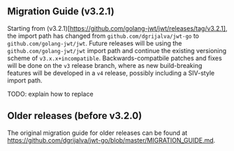 ## Migration Guide (v3.2.1)

Starting from (v3.2.1)[https://github.com/golang-jwt/jwt/releases/tag/v3.2.1], the import path has changed from `github.com/dgrijalva/jwt-go` to `github.com/golang-jwt/jwt`. Future releases will be using the `github.com/golang-jwt/jwt` import path and continue the existing versioning scheme of `v3.x.x+incompatible`. Backwards-compatbile patches and fixes will be done on the `v3` release branch, where as new build-breaking features will be developed in a `v4` release, possibly including a SIV-style import path.

TODO: explain how to replace

## Older releases (before v3.2.0)

The original migration guide for older releases can be found at https://github.com/dgrijalva/jwt-go/blob/master/MIGRATION_GUIDE.md.